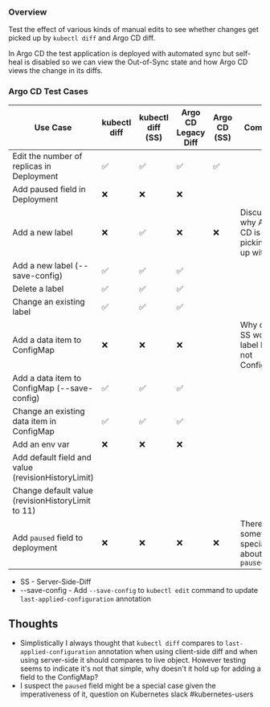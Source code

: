 ### Overview

Test the effect of various kinds of manual edits to see whether changes get picked up by `kubectl diff` and Argo CD diff.

In Argo CD the test application is deployed with automated sync but self-heal is disabled so we can view the
Out-of-Sync state and how Argo CD views the change in its diffs.

### Argo CD Test Cases

| Use Case                                            | kubectl diff | kubectl diff (SS)   |Argo CD Legacy Diff | Argo CD (SS) | Comment |
| -------------                                       | ------------ | ------------------- | ------------------ | ------------ | ------- |
| Edit the number of replicas in Deployment           |       ✅     |           ✅        |         ✅         |      ✅      |         |
| Add paused field in Deployment                      |       ❌     |           ❌        |         ❌         |              |         |
| Add a new label                                     |       ❌     |           ✅        |         ❌         |      ❌      | Discuss why Argo CD is not picking this up with SS |
| Add a new label (--save-config)                     |       ✅     |           ✅        |         ✅         |              |         |
| Delete a label                                      |       ✅     |           ✅        |         ✅         |              |         |
| Change an existing label                            |       ✅     |           ✅        |         ✅         |              |         |
| Add a data item to ConfigMap                        |       ❌     |           ❌        |         ❌         |              | Why does SS work for label but not ConfigMap?        |
| Add a data item to ConfigMap (--save-config)        |       ✅     |           ✅        |         ✅         |              |         |
| Change an existing data item in ConfigMap           |       ✅     |           ✅        |         ✅         |              |         |
| Add an env var                                      |       ❌     |           ❌        |         ❌         |              |         |
| Add default field and value (revisionHistoryLimit)  |              |                     |                    |              |         |
| Change default value (revisionHistoryLimit to 11)   |            |                     |                    |              |         |
| Add `paused` field to deployment                    |       ❌     |           ❌        |         ❌         |      ❌      |  There is something special about `paused`  |

* SS - Server-Side-Diff
* --save-config - Add `--save-config` to `kubectl edit` command to update `last-applied-configuration` annotation

## Thoughts

* Simplistically I always thought that `kubectl diff` compares to `last-applied-configuration` annotation
when using client-side diff and when using server-side it should compares to live object. However testing seems
to indicate it's not that simple, why doesn't it hold up for adding a field to the ConfigMap?
* I suspect the `paused` field might be a special case given the imperativeness of it, question on Kubernetes slack #kubernetes-users
